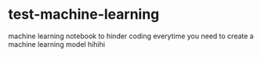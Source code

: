 # test-machine-learning
machine learning notebook to hinder coding everytime you need to create a machine learning model
hihihi
